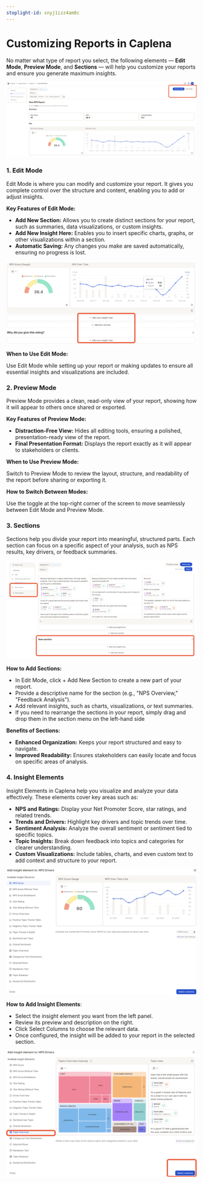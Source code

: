 ```yaml
---
stoplight-id: snyj1izz4am8c
---
```


# Customizing Reports in Caplena

No matter what type of report you select, the following elements — **Edit Mode**, **Preview Mode**, and **Sections** — will help you customize your reports and ensure you generate maximum insights.

![Screenshot 2025-01-03 at 10.43.34.png](<../assets/images/Screenshot 2025-01-03 at 10.43.34.png>)

### 1. Edit Mode

Edit Mode is where you can modify and customize your report. It gives you complete control over the structure and content, enabling you to add or adjust insights.

**Key Features of Edit Mode:**

- **Add New Section:** Allows you to create distinct sections for your report, such as summaries, data visualizations, or custom insights.
- **Add New Insight Here:** Enables you to insert specific charts, graphs, or other visualizations within a section.
- **Automatic Saving:** Any changes you make are saved automatically, ensuring no progress is lost.

![Screenshot 2025-01-03 at 11.26.28.png](<../assets/images/Screenshot 2025-01-03 at 11.26.28.png>)

**When to Use Edit Mode:**

Use Edit Mode while setting up your report or making updates to ensure all essential insights and visualizations are included.

### 2. Preview Mode

Preview Mode provides a clean, read-only view of your report, showing how it will appear to others once shared or exported.

**Key Features of Preview Mode:**

- **Distraction-Free View:** Hides all editing tools, ensuring a polished, presentation-ready view of the report.
- **Final Presentation Format:** Displays the report exactly as it will appear to stakeholders or clients.

**When to Use Preview Mode:**

Switch to Preview Mode to review the layout, structure, and readability of the report before sharing or exporting it. 

**How to Switch Between Modes:**

Use the toggle at the top-right corner of the screen to move seamlessly between Edit Mode and Preview Mode.

### 3. Sections
Sections help you divide your report into meaningful, structured parts. Each section can focus on a specific aspect of your analysis, such as NPS results, key drivers, or feedback summaries.

![Screenshot 2025-01-03 at 12.00.55.png](<../assets/images/Screenshot 2025-01-03 at 12.00.55.png>)

**How to Add Sections:**

- In Edit Mode, click + Add New Section to create a new part of your report.
- Provide a descriptive name for the section (e.g., "NPS Overview," "Feedback Analysis").
- Add relevant insights, such as charts, visualizations, or text summaries.
- If you need to rearrange the sections in your report, simply drag and drop them in the section menu on the left-hand side

**Benefits of Sections:**

- **Enhanced Organization:** Keeps your report structured and easy to navigate.
- **Improved Readability:** Ensures stakeholders can easily locate and focus on specific areas of analysis.

### 4. Insight Elements
Insight Elements in Caplena help you visualize and analyze your data effectively. These elements cover key areas such as:

- **NPS and Ratings:** Display your Net Promoter Score, star ratings, and related trends.
- **Trends and Drivers:** Highlight key drivers and topic trends over time.
- **Sentiment Analysis:** Analyze the overall sentiment or sentiment tied to specific topics.
- **Topic Insights:** Break down feedback into topics and categories for clearer understanding.
- **Custom Visualizations:** Include tables, charts, and even custom text to add context and structure to your report.

![Screenshot 2025-01-03 at 12.17.45.png](<../assets/images/Screenshot 2025-01-03 at 12.17.45.png>)

**How to Add Insight Elements**:

- Select the insight element you want from the left panel.
- Review its preview and description on the right.
- Click Select Columns to choose the relevant data.
- Once configured, the insight will be added to your report in the selected section.

![Screenshot 2025-01-03 at 12.21.44.png](<../assets/images/Screenshot 2025-01-03 at 12.21.44.png>)

